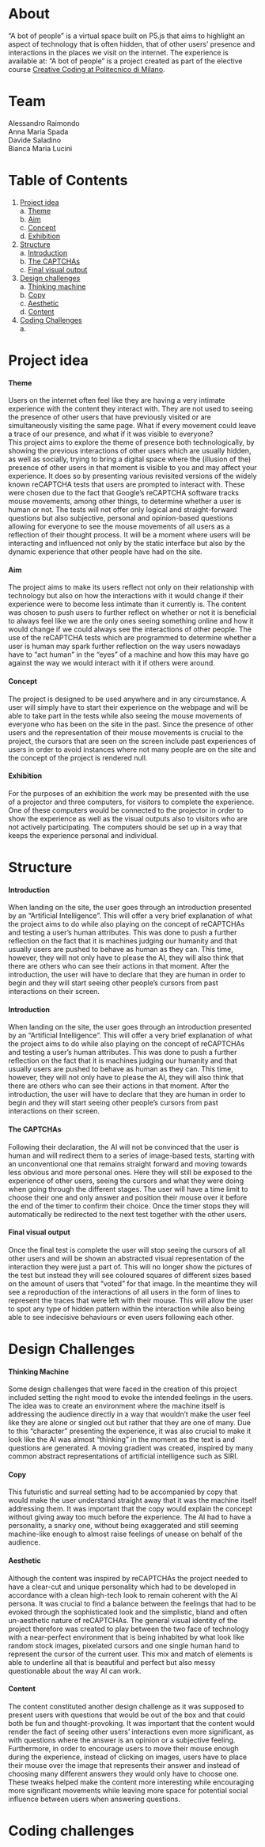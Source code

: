 # About
“A bot of people” is a virtual space built on P5.js that aims to highlight an aspect of technology that is often hidden, that of other users’ presence and interactions in the places we visit on the internet. The experience is available at:
“A bot of people” is a project created as part of the elective course [Creative Coding at Politecnico di Milano](https://www11.ceda.polimi.it/schedaincarico/schedaincarico/controller/scheda_pubblica/SchedaPublic.do?&evn_default=evento&c_classe=696598&__pj0=0&__pj1=3ed8420c42c849845b5caa3de626e8fc).

# Team
Alessandro Raimondo <br>
Anna Maria Spada <br>
Davide Saladino <br>
Bianca Maria Lucini

# Table of Contents
1. [Project idea](#project-idea)<br> 
a. [Theme](#theme)<br>
b. [Aim](#aim)<br>
c. [Concept](#concept)<br>
d. [Exhibition](#exhibition)<br>
2. [Structure](#structure)<br>
a. [Introduction](#introduction)<br>
b. [The CAPTCHAs](#the-captchas)<br>
c. [Final visual output](#final-visual-output)<br>
3. [Design challenges](#design-challenges)<br>
a. [Thinking machine](#thinking-machine)<br>
b. [Copy](#copy)<br>
c. [Aesthetic](#aesthetic)<br>
d. [Content](#content)<br>
4. [Coding Challenges](#coding-challenges)<br>
a. 

# Project idea
#### Theme
Users on the internet often feel like they are having a very intimate experience with the content they interact with. They are not used to seeing the presence of other users that have previously visited or are simultaneously visiting the same page. What if every movement could leave a trace of our presence, and what if it was visible to everyone?<br>
This project aims to explore the theme of presence both technologically, by showing the previous interactions of other users which are usually hidden, as well as socially, trying to bring a digital space where the (illusion of the) presence of other users in that moment is visible to you and may affect your experience. It does so by presenting various revisited versions of the widely known reCAPTCHA tests that users are prompted to interact with. These were chosen due to the fact that Google’s reCAPTCHA software tracks mouse movements, among other things, to determine whether a user is human or not. The tests will not offer only logical and straight-forward questions but also subjective, personal and opinion-based questions allowing for everyone to see the mouse movements of all users as a reflection of their thought process. It will be a moment where users will be interacting and influenced not only by the static interface but also by the dynamic experience that other people have had on the site.

#### Aim
The project aims to make its users reflect not only on their relationship with technology but also on how the interactions with it would change if their experience were to become less intimate than it currently is. The content was chosen to push users to further reflect on whether or not it is beneficial to always feel like we are the only ones seeing something online and how it would change if we could always see the interactions of other people. The use of the reCAPTCHA tests which are programmed to determine whether a user is human may spark further reflection on the way users nowadays have to “act human” in the “eyes” of a machine and how this may have go against the way we would interact with it if others were around.

#### Concept
The project is designed to be used anywhere and in any circumstance. A user will simply have to start their experience on the webpage and will be able to take part in the tests while also seeing the mouse movements of everyone who has been on the site in the past. Since the presence of other users and the representation of their mouse movements is crucial to the project, the cursors that are seen on the screen include past experiences of users in order to avoid instances where not many people are on the site and the concept of the project is rendered null.

#### Exhibition
For the purposes of an exhibition the work may be presented with the use of a projector and three computers, for visitors to complete the experience. One of these computers would be connected to the projector in order to show the experience as well as the visual outputs also to visitors who are not actively participating. The computers should be set up in a way that keeps the experience personal and individual.

# Structure
#### Introduction
When landing on the site, the user goes through an introduction presented by an “Artificial Intelligence”. This will offer a very brief explanation of what the project aims to do while also playing on the concept of reCAPTCHAs and testing a user’s human attributes. This was done to push a further reflection on the fact that it is machines judging our humanity and that usually users are pushed to behave as human as they can. This time, however, they will not only have to please the AI, they will also think that there are others who can see their actions in that moment. After the introduction, the user will have to declare that they are human in order to begin and they will start seeing other people’s cursors from past interactions on their screen.

#### Introduction
When landing on the site, the user goes through an introduction presented by an “Artificial Intelligence”. This will offer a very brief explanation of what the project aims to do while also playing on the concept of reCAPTCHAs and testing a user’s human attributes. This was done to push a further reflection on the fact that it is machines judging our humanity and that usually users are pushed to behave as human as they can. This time, however, they will not only have to please the AI, they will also think that there are others who can see their actions in that moment. After the introduction, the user will have to declare that they are human in order to begin and they will start seeing other people’s cursors from past interactions on their screen.

#### The CAPTCHAs
Following their declaration, the AI will not be convinced that the user is human and will redirect them to a series of image-based tests, starting with an unconventional one that remains straight forward and moving towards less obvious and more personal ones. Here they will still be exposed to the experience of other users, seeing the cursors and what they were doing when going through the different stages. The user will have a time limit to choose their one and only answer and position their mouse over it before the end of the timer to confirm their choice. Once the timer stops they will automatically be redirected to the next test together with the other users.

#### Final visual output
Once the final test is complete the user will stop seeing the cursors of all other users and will be shown an abstracted visual representation of the interaction they were just a part of. This will no longer show the pictures of the test but instead they will see coloured squares of different sizes based on the amount of users that “voted” for that image. In the meantime they will see a reproduction of the interactions of all users in the form of lines to represent the traces that were left with their mouse. This will allow the user to spot any type of hidden pattern within the interaction while also being able to see indecisive behaviours or even users following each other.

# Design Challenges
#### Thinking Machine
Some design challenges that were faced in the creation of this project included setting the right mood to evoke the intended feelings in the users. The idea was to create an environment where the machine itself is addressing the audience directly in a way that wouldn’t make the user feel like they are alone or singled out but rather that they are one of many. Due to this “character” presenting the experience, it was also crucial to make it look like the AI was almost “thinking” in the moment as the text is and questions are generated. A moving gradient was created, inspired by many common abstract representations of artificial intelligence such as SIRI. 

#### Copy
This futuristic and surreal setting had to be accompanied by copy that would make the user understand straight away that it was the machine itself addressing them. It was important that the copy would explain the concept without giving away too much before the experience. The AI had to have a personality, a snarky one, without being exaggerated and still seeming machine-like enough to almost raise feelings of unease on behalf of the audience.

#### Aesthetic
Although the content was inspired by reCAPTCHAs the project needed to have a clear-cut and unique personality which had to be developed in accordance with a clean high-tech look to remain coherent with the AI persona. It was crucial to find a balance between the feelings that had to be evoked through the sophisticated look and the simplistic, bland and often un-aesthetic nature of reCAPTCHAs. The general visual identity of the project therefore was created to play between the two face of technology with a near-perfect environment that is being inhabited by what look like random stock images, pixelated cursors and one single human hand to represent the cursor of the current user. This mix and match of elements is able to underline all that is beautiful and perfect but also messy questionable about the way AI can work.

#### Content
The content constituted another design challenge as it was supposed to present users with questions that would be out of the box and that could both be fun and thought-provoking. It was important that the content would render the fact of seeing other users’ interactions even more significant, as with questions where the answer is an opinion or a subjective feeling. Furthermore, in order to encourage users to move their mouse enough during the experience, instead of clicking on images, users have to place their mouse over the image that represents their answer and instead of choosing many different answers they would only have to choose one. These tweaks helped make the content more interesting while encouraging more significant movements while leaving more space for potential social influence between users when answering questions.

# Coding challenges
